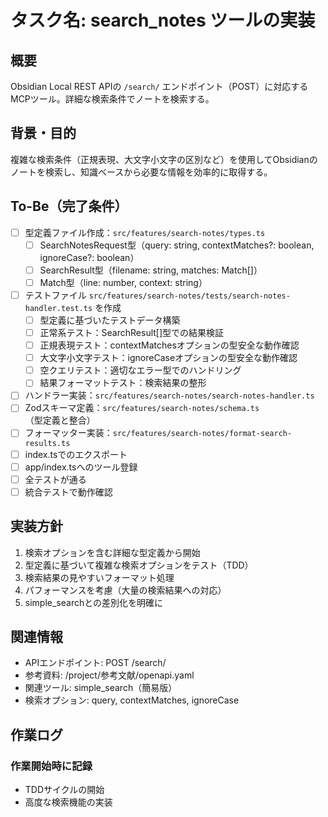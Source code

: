 # タスク名: search_notes ツールの実装

## 概要
Obsidian Local REST APIの `/search/` エンドポイント（POST）に対応するMCPツール。詳細な検索条件でノートを検索する。

## 背景・目的
複雑な検索条件（正規表現、大文字小文字の区別など）を使用してObsidianのノートを検索し、知識ベースから必要な情報を効率的に取得する。

## To-Be（完了条件）
- [ ] 型定義ファイル作成：`src/features/search-notes/types.ts`
  - [ ] SearchNotesRequest型（query: string, contextMatches?: boolean, ignoreCase?: boolean）
  - [ ] SearchResult型（filename: string, matches: Match[]）
  - [ ] Match型（line: number, context: string）
- [ ] テストファイル `src/features/search-notes/tests/search-notes-handler.test.ts` を作成
  - [ ] 型定義に基づいたテストデータ構築
  - [ ] 正常系テスト：SearchResult[]型での結果検証
  - [ ] 正規表現テスト：contextMatchesオプションの型安全な動作確認
  - [ ] 大文字小文字テスト：ignoreCaseオプションの型安全な動作確認
  - [ ] 空クエリテスト：適切なエラー型でのハンドリング
  - [ ] 結果フォーマットテスト：検索結果の整形
- [ ] ハンドラー実装：`src/features/search-notes/search-notes-handler.ts`
- [ ] Zodスキーマ定義：`src/features/search-notes/schema.ts`（型定義と整合）
- [ ] フォーマッター実装：`src/features/search-notes/format-search-results.ts`
- [ ] index.tsでのエクスポート
- [ ] app/index.tsへのツール登録
- [ ] 全テストが通る
- [ ] 統合テストで動作確認

## 実装方針
1. 検索オプションを含む詳細な型定義から開始
2. 型定義に基づいて複雑な検索オプションをテスト（TDD）
3. 検索結果の見やすいフォーマット処理
4. パフォーマンスを考慮（大量の検索結果への対応）
5. simple_searchとの差別化を明確に

## 関連情報
- APIエンドポイント: POST /search/
- 参考資料: /project/参考文献/openapi.yaml
- 関連ツール: simple_search（簡易版）
- 検索オプション: query, contextMatches, ignoreCase

## 作業ログ
### 作業開始時に記録
- TDDサイクルの開始
- 高度な検索機能の実装